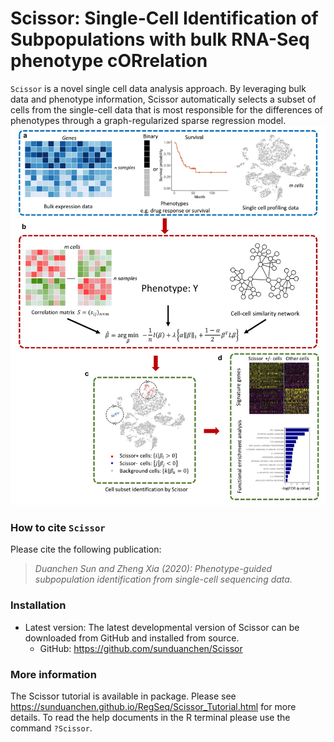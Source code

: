 # Scissor: Single-Cell Identification of Subpopulations with bulk RNA-Seq phenotype cORrelation #

`Scissor` is a novel single cell data analysis approach. By leveraging bulk data and phenotype information, Scissor automatically selects a subset of cells from the single-cell data that is most responsible for the differences of phenotypes through a graph-regularized sparse regression model.
![Scissor_workflow](Figure_Method.jpg)

### How to cite `Scissor` ###
Please cite the following publication:

> *Duanchen Sun and Zheng Xia (2020): Phenotype-guided subpopulation identification from single-cell sequencing data.*<br />

### Installation ###

* Latest version: The latest developmental version of Scissor can be downloaded from GitHub and installed from source.
    + GitHub: https://github.com/sunduanchen/Scissor

### More information ###

The Scissor tutorial is available in package. Please see https://sunduanchen.github.io/RegSeq/Scissor_Tutorial.html for more details. To read the help documents in the R terminal please use the command `?Scissor`.
